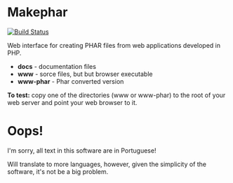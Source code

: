 Makephar
========
[![Build Status](https://travis-ci.org/pedra/makephar.svg)](https://travis-ci.org/pedra/makephar)

Web interface for creating PHAR files from web applications developed in PHP.

* **docs** - documentation files
* **www** - sorce files, but but browser executable
* **www-phar** - Phar converted version

**To test:** copy one of the directories (www or www-phar) to the root of your web server and point your web browser to it.

Oops!
=
I'm sorry, all text in this software are in Portuguese!

Will translate to more languages​​, however, given the simplicity of the software, it's not be a big problem.
